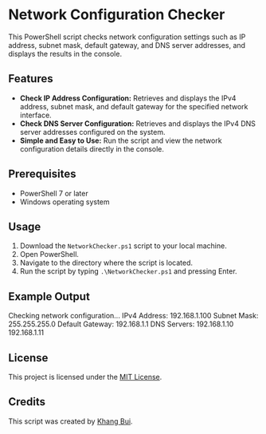 # Network Configuration Checker

This PowerShell script checks network configuration settings such as IP address, subnet mask, default gateway, and DNS server addresses, and displays the results in the console.

## Features

- **Check IP Address Configuration:** Retrieves and displays the IPv4 address, subnet mask, and default gateway for the specified network interface.
- **Check DNS Server Configuration:** Retrieves and displays the IPv4 DNS server addresses configured on the system.
- **Simple and Easy to Use:** Run the script and view the network configuration details directly in the console.

## Prerequisites

- PowerShell 7 or later
- Windows operating system

## Usage

1. Download the `NetworkChecker.ps1` script to your local machine.
2. Open PowerShell.
3. Navigate to the directory where the script is located.
4. Run the script by typing `.\NetworkChecker.ps1` and pressing Enter.

## Example Output

Checking network configuration...
IPv4 Address: 192.168.1.100
Subnet Mask: 255.255.255.0
Default Gateway: 192.168.1.1
DNS Servers:
192.168.1.10
192.168.1.11

## License

This project is licensed under the [MIT License](LICENSE).

## Credits

This script was created by [Khang Bui](https://github.com/BHK0407).
